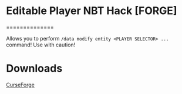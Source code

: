 # Editable Player NBT Hack [FORGE]
==============

Allows you to perform `/data modify entity <PLAYER SELECTOR> ...` command!
Use with caution!

# Downloads
[CurseForge](https://www.curseforge.com/minecraft/mc-mods/editable-player-nbt-hack/files)